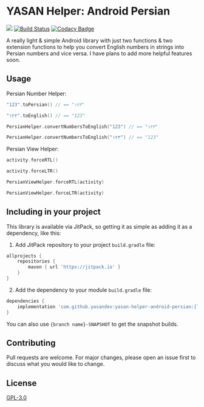 # YASAN Helper: Android Persian
[![](https://jitpack.io/v/yasandev/yasan-helper-android-persian.svg)](https://jitpack.io/#yasandev/yasan-helper-android-persian) [![Build Status](https://travis-ci.com/yasandev/yasan-helper-android-persian.svg?branch=main)](https://travis-ci.com/yasandev/yasan-helper-android-persian) [![Codacy Badge](https://app.codacy.com/project/badge/Grade/6ccea925d07d44d380a623a10e38ad0a)](https://www.codacy.com/gh/yasandev/yasan-helper-android-persian/dashboard?utm_source=github.com&amp;utm_medium=referral&amp;utm_content=yasandev/yasan-helper-android-persian&amp;utm_campaign=Badge_Grade)

A really light & simple Android library with just two functions & two extension functions to help you convert English numbers in strings into Persian numbers and vice versa. I have plans to add more helpful features soon.

## Usage
Persian Number Helper:
```kotlin
"123".toPersian() // == "۱۲٣"

"۱۲٣".toEnglish() // == "123"

PersianHelper.convertNumbersToEnglish("123") // == "۱۲٣"

PersianHelper.convertNumbersToEnglish("۱۲٣") // == "123"
```

Persian View Helper:
```kotlin
activity.forceRTL() 

activity.forceLTR() 

PersianViewHelper.forceRTL(activity)

PersianViewHelper.forceLTR(activity)
```

## Including in your project
This library is available via JitPack, so getting it as simple as adding it as a dependency, like this:

1. Add JitPack repository to your project `build.gradle` file:
```gradle
allprojects {
    repositories {
        maven { url 'https://jitpack.io' }
    }
}
```
2. Add the dependency to your module `build.gradle` file:
```gradle
dependencies {
    implementation 'com.github.yasandev:yasan-helper-android-persian:{latest version}'
}
```

You can also use `{branch name}-SNAPSHOT` to get the snapshot builds.

## Contributing
Pull requests are welcome. For major changes, please open an issue first to discuss what you would like to change.

## License
[GPL-3.0](https://www.gnu.org/licenses/gpl-3.0.txt)
